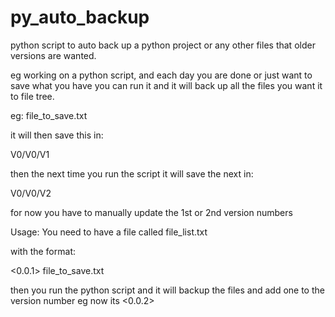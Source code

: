 # py_auto_backup
python script to auto back up a python project or any other files that older versions are wanted.

eg working on a python script, and each day you are done or just want to save what you have you can run it and it will back up all the files you want it to file tree.

eg:
  file_to_save.txt
  
  it will then save this in:
  
  V0/V0/V1
  
  then the next time you run the script it will save the next in:
  
  V0/V0/V2
  
  for now you have to manually update the 1st or 2nd version numbers

Usage:
  You need to have a file called file_list.txt
  
  with the format:
  
  \<0.0.1>
  file_to_save.txt
  
  then you run the python script and it will backup the files and add one to the version number eg now its \<0.0.2>
  
  
